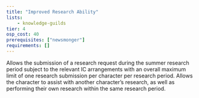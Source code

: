 ```yaml
---
title: "Improved Research Ability"
lists:
    - knowledge-guilds
tier: 4
osp_cost: 40
prerequisites: ["newsmonger"]
requirements: []
---
```

Allows the submission of a research request during the summer research period subject to the relevant IC arrangements with an overall maximum limit of one research submission per character per research period. Allows the character to assist with another character’s research, as well as performing their own research within the same research period.